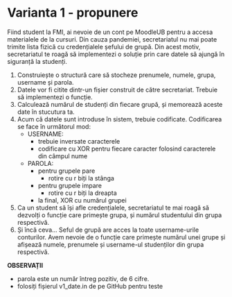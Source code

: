 # Varianta 1 - propunere

Fiind student la FMI, ai nevoie de un cont pe MoodleUB pentru a accesa materialele de la cursuri. Din cauza pandemiei, secretariatul nu mai poate trimite lista fizică cu credențialele șefului de grupă. Din acest motiv, secretariatul te roagă să implementezi o soluție prin care datele să ajungă în siguranță la studenți.

1. Construiește o structură care să stocheze prenumele, numele, grupa, username și parola.
2. Datele vor fi citite dintr-un fișier construit de către secretariat. Trebuie să implementezi o funcție.
3. Calculează numărul de studenți din fiecare grupă, și memorează aceste date în stucutura ta.
4. Acum că datele sunt introduse în sistem, trebuie codificate. Codificarea se face în următorul mod:
    - USERNAME:
        - trebuie inversate caracterele
        - codificare cu XOR pentru fiecare caracter folosind caracterele din câmpul nume
    - PAROLA:
        - pentru grupele pare
            - rotire cu r biți la stânga
        - pentru grupele impare
            - rotire cu r biți la dreapta
        - la final, XOR cu numărul grupei
5. Ca un student să își afle credențialele, secretariatul te mai roagă să dezvolți o funcție care primește grupa, și numărul studentului din grupa respectivă.
6. Și încă ceva... Seful de grupă are acces la toate username-urile conturilor. Avem nevoie de o funcție care primește numărul unei grupe și afișează numele, prenumele și username-ul studenților din grupa respectivă.

**OBSERVAȚII**
- parola este un număr întreg pozitiv, de 6 cifre.
- folosiți fișierul v1_date.in de pe GitHub pentru teste

